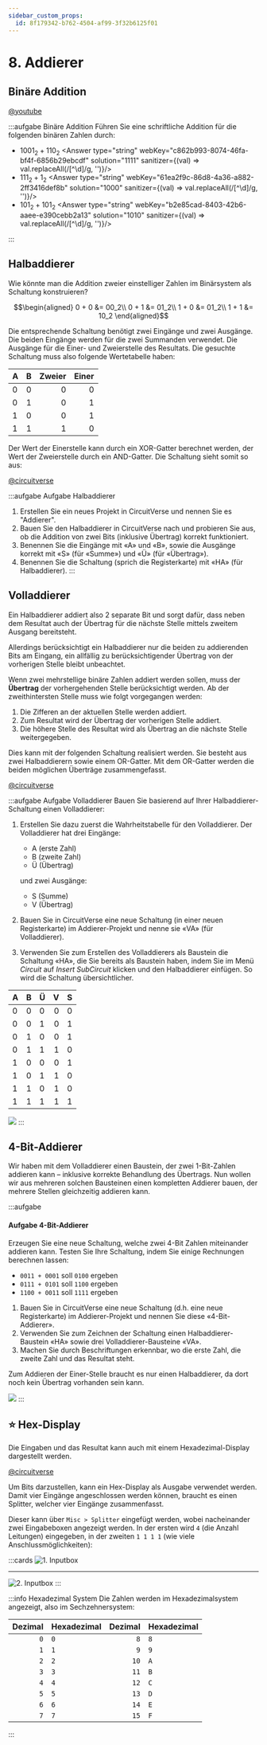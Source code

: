 ```yaml
---
sidebar_custom_props:
  id: 8f179342-b762-4504-af99-3f32b6125f01
---
```


# 8. Addierer

## Binäre Addition

[@youtube](https://www.youtube-nocookie.com/embed/x7ka0QwKciA)

:::aufgabe Binäre Addition
Führen Sie eine schriftliche Addition für die folgenden binären Zahlen durch:

- $1001_2 + 110_2$
  <Answer type="string" webKey="c862b993-8074-46fa-bf4f-6856b29ebcdf" solution="1111" sanitizer={(val) => val.replaceAll(/[^\d]/g, '')}/>
- $111_2 + 1_2$
  <Answer type="string" webKey="61ea2f9c-86d8-4a36-a882-2ff3416def8b" solution="1000" sanitizer={(val) => val.replaceAll(/[^\d]/g, '')}/>
- $101_2 + 101_2$
  <Answer type="string" webKey="b2e85cad-8403-42b6-aaee-e390cebb2a13" solution="1010" sanitizer={(val) => val.replaceAll(/[^\d]/g, '')}/>

:::

## Halbaddierer

Wie könnte man die Addition zweier einstelliger Zahlen im Binärsystem als Schaltung konstruieren?

$$\begin{aligned}
0 + 0 &= 00_2\\
0 + 1 &= 01_2\\
1 + 0 &= 01_2\\
1 + 1 &= 10_2
\end{aligned}$$

Die entsprechende Schaltung benötigt zwei Eingänge und zwei Ausgänge. Die beiden Eingänge werden für die zwei Summanden verwendet. Die Ausgänge für die Einer- und Zweierstelle des Resultats. Die gesuchte Schaltung muss also folgende Wertetabelle haben:

<div className="slim-table">

| A    | B    | Zweier | Einer |
| :--- | :--- | -----: | ----: |
| 0    | 0    |      0 |     0 |
| 0    | 1    |      0 |     1 |
| 1    | 0    |      0 |     1 |
| 1    | 1    |      1 |     0 |

</div>

Der Wert der Einerstelle kann durch ein XOR-Gatter berechnet werden, der Wert der Zweierstelle durch ein AND-Gatter. Die Schaltung sieht somit so aus:

[@circuitverse](https://circuitverse.org/simulator/embed/rothe-half-adder-vertical)

:::aufgabe Aufgabe Halbaddierer
1. Erstellen Sie ein neues Projekt in CircuitVerse und nennen Sie es "Addierer".
2. Bauen Sie den Halbaddierer in CircuitVerse nach und probieren Sie aus, ob die Addition von zwei Bits (inklusive Übertrag) korrekt funktioniert.
3. Benennen Sie die Eingänge mit «A» und «B», sowie die Ausgänge korrekt mit «S» (für «Summe») und «Ü» (für «Übertrag»).
4. Benennen Sie die Schaltung (sprich die Registerkarte) mit «HA» (für Halbaddierer).
:::

## Volladdierer

Ein Halbaddierer addiert also 2 separate Bit und sorgt dafür, dass neben dem Resultat auch der Übertrag für die nächste Stelle mittels zweitem Ausgang bereitsteht.

Allerdings berücksichtigt ein Halbaddierer nur die beiden zu addierenden Bits am Eingang, ein allfällig zu berücksichtigender Übertrag von der vorherigen Stelle bleibt unbeachtet.

Wenn zwei mehrstellige binäre Zahlen addiert werden sollen, muss der **Übertrag** der vorhergehenden Stelle berücksichtigt werden. Ab der zweithintersten Stelle muss wie folgt vorgegangen werden:

1. Die Zifferen an der aktuellen Stelle werden addiert.
2. Zum Resultat wird der Übertrag der vorherigen Stelle addiert.
3. Die höhere Stelle des Resultat wird als Übertrag an die nächste Stelle weitergegeben.

Dies kann mit der folgenden Schaltung realisiert werden. Sie besteht aus zwei Halbaddierern sowie einem OR-Gatter. Mit dem OR-Gatter werden die beiden möglichen Überträge zusammengefasst.

[@circuitverse](https://circuitverse.org/simulator/embed/rothe-full-adder-vertical)

:::aufgabe Aufgabe Volladdierer
Bauen Sie basierend auf Ihrer Halbaddierer-Schaltung einen Volladdierer:

1. Erstellen Sie dazu zuerst die Wahrheitstabelle für den Volladdierer. Der Volladdierer hat drei Eingänge:
    - A (erste Zahl)
    - B (zweite Zahl)
    - Ü (Übertrag)

    und zwei Ausgänge:

    - S (Summe)
    - V (Übertrag)

2. Bauen Sie in CircuitVerse eine neue Schaltung (in einer neuen Registerkarte) im Addierer-Projekt und nenne sie «VA» (für Volladdierer).
3. Verwenden Sie zum Erstellen des Volladdierers als Baustein die Schaltung «HA», die Sie bereits als Baustein haben, indem Sie im Menü _Circuit_ auf _Insert SubCircuit_ klicken und den Halbaddierer einfügen. So wird die Schaltung übersichtlicher.

<Solution webKey="e46e1f4f-3032-4c10-94c5-3bd0db8df748">

<div className="slim-table">

| A    | B    | Ü    |    V |    S |
| :--- | :--- | :--- | ---: | ---: |
| 0    | 0    | 0    |    0 |    0 |
| 0    | 0    | 1    |    0 |    1 |
| 0    | 1    | 0    |    0 |    1 |
| 0    | 1    | 1    |    1 |    0 |
| 1    | 0    | 0    |    0 |    1 |
| 1    | 0    | 1    |    1 |    0 |
| 1    | 1    | 0    |    1 |    0 |
| 1    | 1    | 1    |    1 |    1 |

</div>

![](images/09-cv-va.png)
</Solution>
:::

## 4-Bit-Addierer
Wir haben mit dem Volladdierer einen Baustein, der zwei 1-Bit-Zahlen addieren kann – inklusive korrekte Behandlung des Übertrags. Nun wollen wir aus mehreren solchen Bausteinen einen kompletten Addierer bauen, der mehrere Stellen gleichzeitig addieren kann.

:::aufgabe

#### Aufgabe 4-Bit-Addierer

Erzeugen Sie eine neue Schaltung, welche zwei 4-Bit Zahlen miteinander addieren kann. Testen Sie Ihre Schaltung, indem Sie einige Rechnungen berechnen lassen:

- `0011 + 0001` soll `0100` ergeben
- `0111 + 0101` soll `1100` ergeben
- `1100 + 0011` soll `1111` ergeben

1. Bauen Sie in CircuitVerse eine neue Schaltung (d.h. eine neue Registerkarte) im Addierer-Projekt und nennen Sie diese «4-Bit-Addierer».
2. Verwenden Sie zum Zeichnen der Schaltung einen Halbaddierer-Baustein «HA» sowie drei Volladdierer-Bausteine «VA».
3. Machen Sie durch Beschriftungen erkennbar, wo die erste Zahl, die zweite Zahl und das Resultat steht. 

<Hint>

Zum Addieren der Einer-Stelle braucht es nur einen Halbaddierer, da dort noch kein Übertrag vorhanden sein kann.
</Hint>

<Solution webKey="e46e1f4f-3032-4c10-94c5-3bd0db8df748">

![](images/09-cv-4-bit-adder.png)
</Solution>
:::

## ⭐️ Hex-Display

Die Eingaben und das Resultat kann auch mit einem Hexadezimal-Display dargestellt werden.

[@circuitverse](https://circuitverse.org/simulator/embed/hexdisplay-bb9aa46e-4626-442a-ba98-6589c6ab9df1)

Um Bits darzustellen, kann ein Hex-Display als Ausgabe verwendet werden. Damit vier Eingänge angeschlossen werden können, braucht es einen Splitter, welcher vier Eingänge zusammenfasst.

Dieser kann über `Misc > Splitter` eingefügt werden, wobei nacheinander zwei Eingabeboxen angezeigt werden. In der ersten wird `4` (die Anzahl Leitungen) eingegeben, in der zweiten `1 1 1 1` (wie viele Anschlussmöglichkeiten):

:::cards
![1. Inputbox](images/02-hex-display-q1.png)
***
![2. Inputbox](images/02-hex-display-q2.png)
:::

:::info Hexadezimal System
Die Zahlen werden im Hexadezimalsystem angezeigt, also im Sechzehnersystem:

<div className="slim-table">

| Dezimal | Hexadezimal | Dezimal | Hexadezimal |
| ------: | :---------- | ------: | :---------- |
|     `0` | `0`         |     `8` | `8`         |
|     `1` | `1`         |     `9` | `9`         |
|     `2` | `2`         |    `10` | `A`         |
|     `3` | `3`         |    `11` | `B`         |
|     `4` | `4`         |    `12` | `C`         |
|     `5` | `5`         |    `13` | `D`         |
|     `6` | `6`         |    `14` | `E`         |
|     `7` | `7`         |    `15` | `F`         |

</div>

:::
